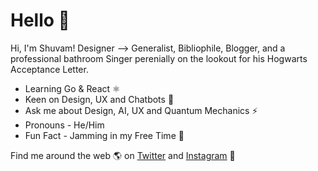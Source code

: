 # Hello 🦄 

Hi, I'm Shuvam! Designer ⟶ Generalist, Bibliophile, Blogger, and a professional bathroom Singer perenially on the lookout for his Hogwarts Acceptance Letter. 

<ul>
<li>Learning Go & React ⚛️</li>
<li>Keen on Design, UX and Chatbots 🤖</li>
<li>Ask me about Design, AI, UX and Quantum Mechanics ⚡</li>
<li>Pronouns - He/Him</li>
<li>Fun Fact - Jamming in my Free Time 🎵</li>
</ul>

Find me around the web 🌎 on <a href="https://www.twitter.com/shuvam360">Twitter</a> and <a href="https://instagram.com/the_distorted_aura"> Instagram</a> 🏓
